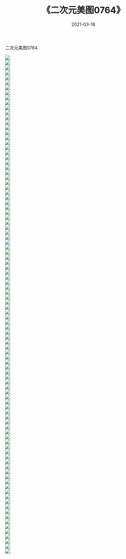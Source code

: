 ﻿---
layout: post
title:  《二次元美图0764》
date:   2021-03-18
img: http://imgx.orgx.ga/二次元/2021/二次元美图0764/000.jpg
categories: [美女, 清纯, 唯美]
---

二次元美图0764

 ![](http://imgx.orgx.ga/二次元/2021/二次元美图0764/001.png) <br>![](http://imgx.orgx.ga/二次元/2021/二次元美图0764/002.png) <br>![](http://imgx.orgx.ga/二次元/2021/二次元美图0764/003.png) <br>![](http://imgx.orgx.ga/二次元/2021/二次元美图0764/004.png) <br>![](http://imgx.orgx.ga/二次元/2021/二次元美图0764/005.png) <br>![](http://imgx.orgx.ga/二次元/2021/二次元美图0764/006.png) <br>![](http://imgx.orgx.ga/二次元/2021/二次元美图0764/007.png) <br>![](http://imgx.orgx.ga/二次元/2021/二次元美图0764/008.png) <br>![](http://imgx.orgx.ga/二次元/2021/二次元美图0764/009.png) <br>![](http://imgx.orgx.ga/二次元/2021/二次元美图0764/010.png) <br>![](http://imgx.orgx.ga/二次元/2021/二次元美图0764/011.png) <br>![](http://imgx.orgx.ga/二次元/2021/二次元美图0764/012.png) <br>![](http://imgx.orgx.ga/二次元/2021/二次元美图0764/013.png) <br>![](http://imgx.orgx.ga/二次元/2021/二次元美图0764/014.png) <br>![](http://imgx.orgx.ga/二次元/2021/二次元美图0764/015.png) <br>![](http://imgx.orgx.ga/二次元/2021/二次元美图0764/016.png) <br>![](http://imgx.orgx.ga/二次元/2021/二次元美图0764/017.png) <br>![](http://imgx.orgx.ga/二次元/2021/二次元美图0764/018.png) <br>![](http://imgx.orgx.ga/二次元/2021/二次元美图0764/019.png) <br>![](http://imgx.orgx.ga/二次元/2021/二次元美图0764/020.png) <br>![](http://imgx.orgx.ga/二次元/2021/二次元美图0764/021.png) <br>![](http://imgx.orgx.ga/二次元/2021/二次元美图0764/022.png) <br>![](http://imgx.orgx.ga/二次元/2021/二次元美图0764/023.png) <br>![](http://imgx.orgx.ga/二次元/2021/二次元美图0764/024.png) <br>![](http://imgx.orgx.ga/二次元/2021/二次元美图0764/025.png) <br>![](http://imgx.orgx.ga/二次元/2021/二次元美图0764/026.png) <br>![](http://imgx.orgx.ga/二次元/2021/二次元美图0764/027.png) <br>![](http://imgx.orgx.ga/二次元/2021/二次元美图0764/028.png) <br>![](http://imgx.orgx.ga/二次元/2021/二次元美图0764/029.png) <br>![](http://imgx.orgx.ga/二次元/2021/二次元美图0764/030.png) <br>![](http://imgx.orgx.ga/二次元/2021/二次元美图0764/031.png) <br>![](http://imgx.orgx.ga/二次元/2021/二次元美图0764/032.png) <br>![](http://imgx.orgx.ga/二次元/2021/二次元美图0764/033.png) <br>![](http://imgx.orgx.ga/二次元/2021/二次元美图0764/034.png) <br>![](http://imgx.orgx.ga/二次元/2021/二次元美图0764/035.png) <br>![](http://imgx.orgx.ga/二次元/2021/二次元美图0764/036.png) <br>![](http://imgx.orgx.ga/二次元/2021/二次元美图0764/037.png) <br>![](http://imgx.orgx.ga/二次元/2021/二次元美图0764/038.png) <br>![](http://imgx.orgx.ga/二次元/2021/二次元美图0764/039.png) <br>![](http://imgx.orgx.ga/二次元/2021/二次元美图0764/040.png) <br>![](http://imgx.orgx.ga/二次元/2021/二次元美图0764/041.png) <br>![](http://imgx.orgx.ga/二次元/2021/二次元美图0764/042.png) <br>![](http://imgx.orgx.ga/二次元/2021/二次元美图0764/043.png) <br>![](http://imgx.orgx.ga/二次元/2021/二次元美图0764/044.png) <br>![](http://imgx.orgx.ga/二次元/2021/二次元美图0764/045.png) <br>![](http://imgx.orgx.ga/二次元/2021/二次元美图0764/046.png) <br>![](http://imgx.orgx.ga/二次元/2021/二次元美图0764/047.png) <br>![](http://imgx.orgx.ga/二次元/2021/二次元美图0764/048.png) <br>![](http://imgx.orgx.ga/二次元/2021/二次元美图0764/049.png) <br>![](http://imgx.orgx.ga/二次元/2021/二次元美图0764/050.png) <br>![](http://imgx.orgx.ga/二次元/2021/二次元美图0764/051.png) <br>![](http://imgx.orgx.ga/二次元/2021/二次元美图0764/052.png) <br>![](http://imgx.orgx.ga/二次元/2021/二次元美图0764/053.png) <br>![](http://imgx.orgx.ga/二次元/2021/二次元美图0764/054.png) <br>![](http://imgx.orgx.ga/二次元/2021/二次元美图0764/055.png) <br>![](http://imgx.orgx.ga/二次元/2021/二次元美图0764/056.png) <br>![](http://imgx.orgx.ga/二次元/2021/二次元美图0764/057.png) <br>![](http://imgx.orgx.ga/二次元/2021/二次元美图0764/058.png) <br>![](http://imgx.orgx.ga/二次元/2021/二次元美图0764/059.png) <br>![](http://imgx.orgx.ga/二次元/2021/二次元美图0764/060.png) <br>![](http://imgx.orgx.ga/二次元/2021/二次元美图0764/061.png) <br>![](http://imgx.orgx.ga/二次元/2021/二次元美图0764/062.png) <br>![](http://imgx.orgx.ga/二次元/2021/二次元美图0764/063.png) <br>![](http://imgx.orgx.ga/二次元/2021/二次元美图0764/064.png) <br>![](http://imgx.orgx.ga/二次元/2021/二次元美图0764/065.png) <br>![](http://imgx.orgx.ga/二次元/2021/二次元美图0764/066.png) <br>![](http://imgx.orgx.ga/二次元/2021/二次元美图0764/067.png) <br>![](http://imgx.orgx.ga/二次元/2021/二次元美图0764/068.png) <br>![](http://imgx.orgx.ga/二次元/2021/二次元美图0764/069.png) <br>![](http://imgx.orgx.ga/二次元/2021/二次元美图0764/070.png) <br>![](http://imgx.orgx.ga/二次元/2021/二次元美图0764/071.png) <br>![](http://imgx.orgx.ga/二次元/2021/二次元美图0764/072.png) <br>![](http://imgx.orgx.ga/二次元/2021/二次元美图0764/073.png) <br>![](http://imgx.orgx.ga/二次元/2021/二次元美图0764/074.png) <br>![](http://imgx.orgx.ga/二次元/2021/二次元美图0764/075.png) <br>![](http://imgx.orgx.ga/二次元/2021/二次元美图0764/076.png) <br>![](http://imgx.orgx.ga/二次元/2021/二次元美图0764/077.png) <br>![](http://imgx.orgx.ga/二次元/2021/二次元美图0764/078.png) <br>![](http://imgx.orgx.ga/二次元/2021/二次元美图0764/079.png) <br>![](http://imgx.orgx.ga/二次元/2021/二次元美图0764/080.png) <br>![](http://imgx.orgx.ga/二次元/2021/二次元美图0764/081.png) <br>![](http://imgx.orgx.ga/二次元/2021/二次元美图0764/082.png) <br>![](http://imgx.orgx.ga/二次元/2021/二次元美图0764/083.png) <br>![](http://imgx.orgx.ga/二次元/2021/二次元美图0764/084.png) <br>![](http://imgx.orgx.ga/二次元/2021/二次元美图0764/085.png) <br>![](http://imgx.orgx.ga/二次元/2021/二次元美图0764/086.png) <br>![](http://imgx.orgx.ga/二次元/2021/二次元美图0764/087.png) <br>![](http://imgx.orgx.ga/二次元/2021/二次元美图0764/088.png) <br>![](http://imgx.orgx.ga/二次元/2021/二次元美图0764/089.png) <br>![](http://imgx.orgx.ga/二次元/2021/二次元美图0764/090.png) <br>![](http://imgx.orgx.ga/二次元/2021/二次元美图0764/091.png) <br>![](http://imgx.orgx.ga/二次元/2021/二次元美图0764/092.png) <br>![](http://imgx.orgx.ga/二次元/2021/二次元美图0764/093.png) <br>![](http://imgx.orgx.ga/二次元/2021/二次元美图0764/094.png) <br>![](http://imgx.orgx.ga/二次元/2021/二次元美图0764/095.png) <br>![](http://imgx.orgx.ga/二次元/2021/二次元美图0764/096.png) <br>![](http://imgx.orgx.ga/二次元/2021/二次元美图0764/097.png) <br>![](http://imgx.orgx.ga/二次元/2021/二次元美图0764/098.png) <br>![](http://imgx.orgx.ga/二次元/2021/二次元美图0764/099.png) <br>![](http://imgx.orgx.ga/二次元/2021/二次元美图0764/100.png) <br>